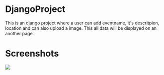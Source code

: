# DjangoProject
This is an django project where a user can add eventname, it's descritpion, location and can also upload a image. This all data will be displayed on an another page.

# Screenshots
![](images/SS1.jpg)
